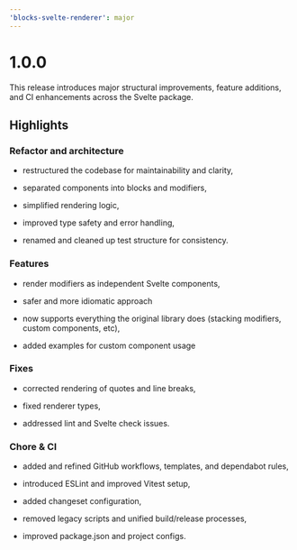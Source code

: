 ```yaml
---
'blocks-svelte-renderer': major
---
```


# 1.0.0

This release introduces major structural improvements, feature additions, and CI enhancements across the Svelte package.

## Highlights

### Refactor and architecture

- restructured the codebase for maintainability and clarity,

- separated components into blocks and modifiers,

- simplified rendering logic,

- improved type safety and error handling,

- renamed and cleaned up test structure for consistency.

### Features

- render modifiers as independent Svelte components,

- safer and more idiomatic approach

- now supports everything the original library does (stacking modifiers, custom components, etc),

- added examples for custom component usage

### Fixes

- corrected rendering of quotes and line breaks,

- fixed renderer types,

- addressed lint and Svelte check issues.

### Chore & CI

- added and refined GitHub workflows, templates, and dependabot rules,

- introduced ESLint and improved Vitest setup,

- added changeset configuration,

- removed legacy scripts and unified build/release processes,

- improved package.json and project configs.
